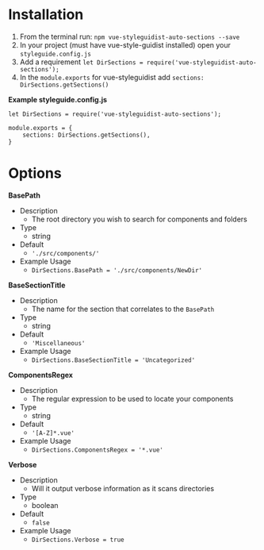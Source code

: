 # Installation
1. From the terminal run: `npm vue-styleguidist-auto-sections --save`
2. In your project (must have vue-style-guidist installed) open your `styleguide.config.js`
3. Add a requirement `let DirSections = require('vue-styleguidist-auto-sections');`
4. In the `module.exports` for vue-styleguidist add `sections: DirSections.getSections()`

**Example styleguide.config.js**
```
let DirSections = require('vue-styleguidist-auto-sections');

module.exports = {
    sections: DirSections.getSections(),
}
```

# Options

**BasePath**  
- Description
  * The root directory you wish to search for components and folders
- Type
  * string
- Default 
  * `'./src/components/'`
- Example Usage
  * `DirSections.BasePath = './src/components/NewDir'`

**BaseSectionTitle**  
- Description
  * The name for the section that correlates to the `BasePath`
- Type
  * string
- Default 
  * `'Miscellaneous'`
- Example Usage
  * `DirSections.BaseSectionTitle = 'Uncategorized'`

**ComponentsRegex**  
- Description
  * The regular expression to be used to locate your components
- Type
  * string
- Default 
  * `'[A-Z]*.vue'`
- Example Usage
  * `DirSections.ComponentsRegex = '*.vue'`

**Verbose**  
- Description
  * Will it output verbose information as it scans directories
- Type
  * boolean
- Default 
  * `false`
- Example Usage
  * `DirSections.Verbose = true`
